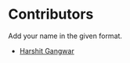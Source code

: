 # Contributors

Add your name in the given format.

* [Harshit Gangwar](https://contrihub21.herokuapp.com/profile/user/harshjoeyit/)
